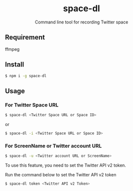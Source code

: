 <div align="center">
    <h1>space-dl</h1>
    <p>Command line tool for recording Twitter space</p>
</div>

## Requirement

ffmpeg

## Install

```bash
$ npm i -g space-dl
```

## Usage

### For Twitter Space URL
```bash
$ space-dl <Twitter Space URL or Space ID>
```
or
```bash
$ space-dl -i <Twitter Space URL or Space ID>
```

### For ScreenName or Twitter account URL

```bash
$ space-dl -u <Twitter account URL or ScreenName>
```

To use this feature, you need to set the Twitter API v2 token.

Run the command below to set the Twitter API v2 token

```bash
$ space-dl token <Twitter API v2 Token>
```